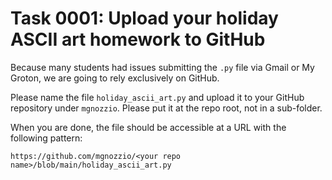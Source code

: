 # Task 0001: Upload your holiday ASCII art homework to GitHub

Because many students had issues submitting the `.py` file via Gmail or My
Groton, we are going to rely exclusively on GitHub.

Please name the file `holiday_ascii_art.py` and upload it to your GitHub
repository under `mgnozzio`. Please put it at the repo root, not in a
sub-folder. 

When you are done, the file should be accessible at a URL with the following
pattern:

```
https://github.com/mgnozzio/<your repo name>/blob/main/holiday_ascii_art.py
```
